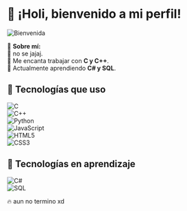 # 👋 ¡Holi, bienvenido a mi perfil!

![Bienvenida](https://i.pinimg.com/736x/86/6c/24/866c2407ff76c5e6398392fcb7fbda47.jpg)

🚀 **Sobre mí:**  
🔹 no se jajaj.  
🔹 Me encanta trabajar con **C y C++**.  
🔹 Actualmente aprendiendo **C# y SQL**.  

## 📌 Tecnologías que uso  
![C](https://img.shields.io/badge/-C-A8B9CC?style=flat&logo=c&logoColor=white)  
![C++](https://img.shields.io/badge/-C++-00599C?style=flat&logo=c%2b%2b&logoColor=white)  
![Python](https://img.shields.io/badge/-Python-3776AB?style=flat&logo=python&logoColor=white)  
![JavaScript](https://img.shields.io/badge/-JavaScript-F7DF1E?style=flat&logo=javascript&logoColor=black)  
![HTML5](https://img.shields.io/badge/-HTML5-E34F26?style=flat&logo=html5&logoColor=white)  
![CSS3](https://img.shields.io/badge/-CSS3-1572B6?style=flat&logo=css3&logoColor=white)  

## 📖 Tecnologías en aprendizaje  
![C#](https://img.shields.io/badge/-C%23-239120?style=flat&logo=c-sharp&logoColor=white)  
![SQL](https://img.shields.io/badge/-SQL-4479A1?style=flat&logo=postgresql&logoColor=white)  


🔥 aun no termino xd
